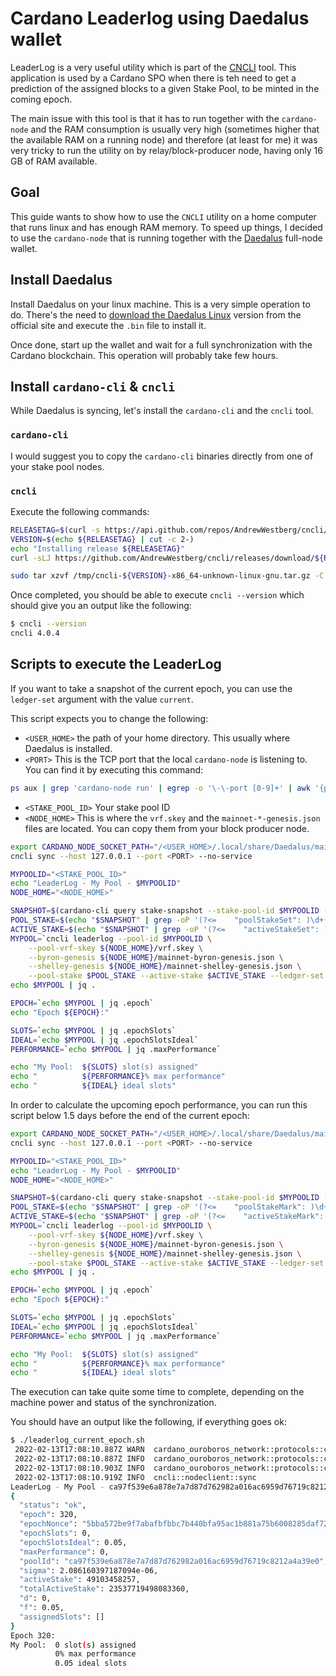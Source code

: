 # Cardano Leaderlog using Daedalus wallet
LeaderLog is a very useful utility which is part of the [CNCLI](https://github.com/AndrewWestberg/cncli/) tool. This application is used by a Cardano SPO when there is teh need to get a prediction of the assigned blocks to a given Stake Pool, to be minted in the coming epoch.

The main issue with this tool is that it has to run together with the `cardano-node` and the RAM consumption is usually very high (sometimes higher that the available RAM on a running node) and therefore (at least for me) it was very tricky to run the utility on by relay/block-producer node, having only 16 GB of RAM available.

## Goal
This guide wants to show how to use the `CNCLI` utility on a home computer that runs linux and has enough RAM memory. To speed up things, I decided to use the `cardano-node` that is running together with the [Daedalus](https://daedaluswallet.io/) full-node wallet.

## Install Daedalus
Install Daedalus on your linux machine. This is a very simple operation to do. There's the need to [download the Daedalus Linux](https://daedaluswallet.io/en/download/) version from the official site and execute the `.bin` file to install it.

Once done, start up the wallet and wait for a full synchronization with the Cardano blockchain. This operation will probably take few hours.

## Install `cardano-cli` & `cncli`
While Daedalus is syncing, let's install the `cardano-cli` and the `cncli` tool.

### `cardano-cli`
I would suggest you to copy the `cardano-cli` binaries directly from one of your stake pool nodes.

### `cncli`
Execute the following commands:
```bash
RELEASETAG=$(curl -s https://api.github.com/repos/AndrewWestberg/cncli/releases/latest | jq -r .tag_name)
VERSION=$(echo ${RELEASETAG} | cut -c 2-)
echo "Installing release ${RELEASETAG}"
curl -sLJ https://github.com/AndrewWestberg/cncli/releases/download/${RELEASETAG}/cncli-${VERSION}-x86_64-unknown-linux-gnu.tar.gz -o /tmp/cncli-${VERSION}-x86_64-unknown-linux-gnu.tar.gz
```
```bash
sudo tar xzvf /tmp/cncli-${VERSION}-x86_64-unknown-linux-gnu.tar.gz -C /usr/local/bin/
```

Once completed, you should be able to execute `cncli --version` which should give you an output like the following:
```bash
$ cncli --version
cncli 4.0.4
```

## Scripts to execute the LeaderLog
If you want to take a snapshot of the current epoch, you can use the    `ledger-set` argument with the value `current`.

This script expects you to change the following:
* `<USER_HOME>` the path of your home directory. This usually where Daedalus is installed.
* `<PORT>` This is the TCP port that the local `cardano-node` is listening to. You can find it by executing this command:
```bash
ps aux | grep 'cardano-node run' | egrep -o '\-\-port [0-9]+' | awk '{print $2}'
```
* `<STAKE_POOL_ID>` Your stake pool ID
* `<NODE_HOME>` This is where the `vrf.skey` and the `mainnet-*-genesis.json` files are located. You can copy them from your block producer node.
```bash
export CARDANO_NODE_SOCKET_PATH="/<USER_HOME>/.local/share/Daedalus/mainnet/cardano-node.socket"
cncli sync --host 127.0.0.1 --port <PORT> --no-service

MYPOOLID="<STAKE_POOL_ID>"
echo "LeaderLog - My Pool - $MYPOOLID"
NODE_HOME="<NODE_HOME>"

SNAPSHOT=$(cardano-cli query stake-snapshot --stake-pool-id $MYPOOLID --mainnet)
POOL_STAKE=$(echo "$SNAPSHOT" | grep -oP '(?<=    "poolStakeSet": )\d+(?=,?)')
ACTIVE_STAKE=$(echo "$SNAPSHOT" | grep -oP '(?<=    "activeStakeSet": )\d+(?=,?)')
MYPOOL=`cncli leaderlog --pool-id $MYPOOLID \
    --pool-vrf-skey ${NODE_HOME}/vrf.skey \
    --byron-genesis ${NODE_HOME}/mainnet-byron-genesis.json \
    --shelley-genesis ${NODE_HOME}/mainnet-shelley-genesis.json \
    --pool-stake $POOL_STAKE --active-stake $ACTIVE_STAKE --ledger-set current`
echo $MYPOOL | jq .

EPOCH=`echo $MYPOOL | jq .epoch`
echo "Epoch ${EPOCH}:"

SLOTS=`echo $MYPOOL | jq .epochSlots`
IDEAL=`echo $MYPOOL | jq .epochSlotsIdeal`
PERFORMANCE=`echo $MYPOOL | jq .maxPerformance`

echo "My Pool:  ${SLOTS} slot(s) assigned"
echo "          ${PERFORMANCE}% max performance"
echo "          ${IDEAL} ideal slots"
```

In order to calculate the upcoming epoch performance, you can run this script below 1.5 days before the end of the current epoch:
```bash
export CARDANO_NODE_SOCKET_PATH="/<USER_HOME>/.local/share/Daedalus/mainnet/cardano-node.socket"
cncli sync --host 127.0.0.1 --port <PORT> --no-service

MYPOOLID="<STAKE_POOL_ID>"
echo "LeaderLog - My Pool - $MYPOOLID"
NODE_HOME="<NODE_HOME>"

SNAPSHOT=$(cardano-cli query stake-snapshot --stake-pool-id $MYPOOLID --mainnet)
POOL_STAKE=$(echo "$SNAPSHOT" | grep -oP '(?<=    "poolStakeMark": )\d+(?=,?)')
ACTIVE_STAKE=$(echo "$SNAPSHOT" | grep -oP '(?<=    "activeStakeMark": )\d+(?=,?)')
MYPOOL=`cncli leaderlog --pool-id $MYPOOLID \
    --pool-vrf-skey ${NODE_HOME}/vrf.skey \
    --byron-genesis ${NODE_HOME}/mainnet-byron-genesis.json \
    --shelley-genesis ${NODE_HOME}/mainnet-shelley-genesis.json \
    --pool-stake $POOL_STAKE --active-stake $ACTIVE_STAKE --ledger-set next`
echo $MYPOOL | jq .

EPOCH=`echo $MYPOOL | jq .epoch`
echo "Epoch ${EPOCH}:"

SLOTS=`echo $MYPOOL | jq .epochSlots`
IDEAL=`echo $MYPOOL | jq .epochSlotsIdeal`
PERFORMANCE=`echo $MYPOOL | jq .maxPerformance`

echo "My Pool:  ${SLOTS} slot(s) assigned"
echo "          ${PERFORMANCE}% max performance"
echo "          ${IDEAL} ideal slots"
```

The execution can take quite some time to complete, depending on the machine power and status of the synchronization. 

You should have an output like the following, if everything goes ok:
```bash
$ ./leaderlog_current_epoch.sh 
 2022-02-13T17:08:10.887Z WARN  cardano_ouroboros_network::protocols::chainsync > rollback to slot: 53205664
 2022-02-13T17:08:10.887Z INFO  cardano_ouroboros_network::protocols::chainsync > block 6877930 of 6877933, 100.00% synced
 2022-02-13T17:08:10.903Z INFO  cardano_ouroboros_network::protocols::chainsync > block 6877933 of 6877933, 100.00% synced
 2022-02-13T17:08:10.919Z INFO  cncli::nodeclient::sync                         > Exiting...
LeaderLog - My Pool - ca97f539e6a878e7a7d87d762982a016ac6959d76719c8212a4a39e0
{
  "status": "ok",
  "epoch": 320,
  "epochNonce": "5bba572be9f7abafbfbbc7b440bfa95ac1b881a75b6008285daf72a59fabe48e",
  "epochSlots": 0,
  "epochSlotsIdeal": 0.05,
  "maxPerformance": 0,
  "poolId": "ca97f539e6a878e7a7d87d762982a016ac6959d76719c8212a4a39e0",
  "sigma": 2.086160397187094e-06,
  "activeStake": 49103458257,
  "totalActiveStake": 23537719498083360,
  "d": 0,
  "f": 0.05,
  "assignedSlots": []
}
Epoch 320:
My Pool:  0 slot(s) assigned
          0% max performance
          0.05 ideal slots
```
